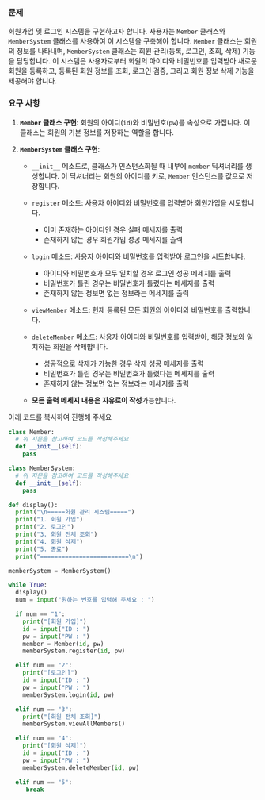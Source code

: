 ### 문제

회원가입 및 로그인 시스템을 구현하고자 합니다. 사용자는 `Member` 클래스와 `MemberSystem` 클래스를 사용하여 이 시스템을 구축해야 합니다. `Member` 클래스는 회원의 정보를 나타내며, `MemberSystem` 클래스는 회원 관리(등록, 로그인, 조회, 삭제) 기능을 담당합니다. 이 시스템은 사용자로부터 회원의 아이디와 비밀번호를 입력받아 새로운 회원을 등록하고, 등록된 회원 정보를 조회, 로그인 검증, 그리고 회원 정보 삭제 기능을 제공해야 합니다.

### 요구 사항

1.  **`Member` 클래스 구현**: 회원의 아이디(`id`)와 비밀번호(`pw`)를 속성으로 가집니다. 이 클래스는 회원의 기본 정보를 저장하는 역할을 합니다.

2.  **`MemberSystem` 클래스 구현**:

    - `__init__` 메소드로, 클래스가 인스턴스화될 때 내부에 `member` 딕셔너리를 생성합니다. 이 딕셔너리는 회원의 아이디를 키로, `Member` 인스턴스를 값으로 저장합니다.

    - `register` 메소드: 사용자 아이디와 비밀번호를 입력받아 회원가입을 시도합니다.

      - 이미 존재하는 아이디인 경우 실패 메세지를 출력
      - 존재하지 않는 경우 회원가입 성공 메세지를 출력

    - `login` 메소드: 사용자 아이디와 비밀번호를 입력받아 로그인을 시도합니다.

      - 아이디와 비밀번호가 모두 일치할 경우 로그인 성공 메세지를 출력
      - 비밀번호가 틀린 경우는 비밀번호가 틀렸다는 메세지를 출력
      - 존재하지 않는 정보면 없는 정보라는 메세지를 출력

    - `viewMember` 메소드: 현재 등록된 모든 회원의 아이디와 비밀번호를 출력합니다.

    - `deleteMember` 메소드: 사용자 아이디와 비밀번호를 입력받아, 해당 정보와 일치하는 회원을 삭제합니다.

      - 성공적으로 삭제가 가능한 경우 삭제 성공 메세지를 출력
      - 비밀번호가 틀린 경우는 비밀번호가 틀렸다는 메세지를 출력
      - 존재하지 않는 정보면 없는 정보라는 메세지를 출력

    - **모든 출력 메세지 내용은 자유로이 작성**가능합니다.

아래 코드를 복사하여 진행해 주세요

```python
class Member:
  # 위 지문을 참고하여 코드를 작성해주세요
  def __init__(self):
    pass

class MemberSystem:
  # 위 지문을 참고하여 코드를 작성해주세요
  def __init__(self):
    pass

def display():
  print("\n=====회원 관리 시스템=====")
  print("1. 회원 가입")
  print("2. 로그인")
  print("3. 회원 전체 조회")
  print("4. 회원 삭제")
  print("5. 종료")
  print("=========================\n")

memberSystem = MemberSystem()

while True:
  display()
  num = input("원하는 번호를 입력해 주세요 : ")

  if num == "1":
    print("[회원 가입]")
    id = input("ID : ")
    pw = input("PW : ")
    member = Member(id, pw)
    memberSystem.register(id, pw)

  elif num == "2":
    print("[로그인]")
    id = input("ID : ")
    pw = input("PW : ")
    memberSystem.login(id, pw)

  elif num == "3":
    print("[회원 전체 조회]")
    memberSystem.viewAllMembers()

  elif num == "4":
    print("[회원 삭제]")
    id = input("ID : ")
    pw = input("PW : ")
    memberSystem.deleteMember(id, pw)

  elif num == "5":
     break
```
